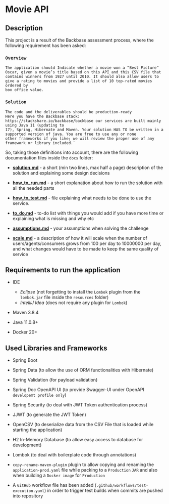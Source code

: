 Movie API
=========

## Description

This project is a result of the Backbase assessment process, where the following requirement has been asked:


### `Overview`
```
The application should Indicate whether a movie won a “Best Picture” Oscar, given a movie’s title based on this API and this CSV file that
contains winners from 1927 until 2010. It should also allow users to give a rating to movies and provide a list of 10 top-rated movies ordered by
box office value.
```


### `Solution`
```
The code and the deliverables should be production-ready
Here you have the Backbase stack: https://stackshare.io/backbase/backbase our services are built mainly using Java 11 (updating to
17), Spring, Hibernate and Maven. Your solution HAS TO be written in a supported version of java. You are free to use any or none
other frameworks if you like; we will review the proper use of any framework or library included.`
```

So, taking those definitions into account, there are the following documentation files inside the `docs` folder:

* **[solution.md](https://github.com/daniel-chiuratto-seabra/movieapi/blob/main/src/main/resources/docs/solution.md)** -
a short (min two lines, max half a page) description of the solution and explaining some design decisions

* **[how_to_run.md](https://github.com/daniel-chiuratto-seabra/movieapi/blob/main/src/main/resources/docs/how_to_run.md)** -
a short explanation about how to run the solution with all the needed parts

* **[how_to_test.md](https://github.com/daniel-chiuratto-seabra/movieapi/blob/main/src/main/resources/docs/how_to_test.md)** -
file explaining what needs to be done to use the service.

* **[to_do.md](https://github.com/daniel-chiuratto-seabra/movieapi/blob/main/src/main/resources/docs/to_do.md)** -
to-do list with things you would add if you have more time or explaining what is missing and why etc

* **[assumptions.md](https://github.com/daniel-chiuratto-seabra/movieapi/blob/main/src/main/resources/docs/assumptions.md)** -
your assumptions when solving the challenge

* **[scale.md](https://github.com/daniel-chiuratto-seabra/movieapi/blob/main/src/main/resources/docs/scale.md)** -
a description of how it will scale when the number of users/agents/consumers grows from 100 per day to 10000000 per day,
and what changes would have to be made to keep the same quality of service


## Requirements to run the application

* IDE
  * _Eclipse_ (not forgetting to install the `Lombok` plugin from the `lombok.jar` file inside the `resources` folder)
  * _IntelliJ Idea_ (does not require any plugin for `Lombok`)

* Maven 3.8.4

* Java 11.0.8+

* Docker 20+


## Used Libraries and Frameworks

* Spring Boot

* Spring Data (to allow the use of ORM functionalities with Hibernate)

* Spring Validation (for payload validation)

* Spring Doc OpenAPI UI (to provide Swagger-UI under OpenAPI `developemt profile only`)

* Spring Security (to deal with JWT Token authentication process)

* JJWT (to generate the JWT Token)

* OpenCSV (to deserialize data from the CSV File that is loaded while starting the application)

* H2 In-Memory Database (to allow easy access to database for development)

* Lombok (to deal with boilerplate code through annotations)

* `copy-rename-maven-plugin` plugin to allow copying and renaming the `application-prod.yaml` file while packing to a
`Production` `JAR` and also when building a `Docker image` for `Production`
  
* A `GitHub` workflow file has been added (`.github/workflows/test-execution.yaml`) in order to trigger test builds when commits are pushed into repository
